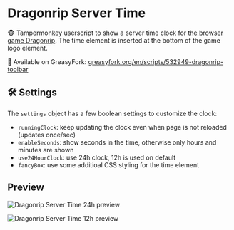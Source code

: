 # Dragonrip Server Time 

🐵 Tampermonkey userscript to show a server time clock for [the browser game Dragonrip](https://dragonrip.com/).
The time element is inserted at the bottom of the game logo element.

🍴 Available on GreasyFork: [greasyfork.org/en/scripts/532949-dragonrip-toolbar](https://greasyfork.org/en/scripts/532949-dragonrip-toolbar)

## 🛠 Settings
The <code>settings</code> object has a few boolean settings to customize the clock:
- <code>runningClock</code>: keep updating the clock even when page is not reloaded (updates once/sec)
- <code>enableSeconds</code>: show seconds in the time, otherwise only hours and minutes are shown
- <code>use24HourClock</code>: use 24h clock, 12h is used on default
- <code>fancyBox</code>: use some additioal CSS styling for the time element




## Preview
![Dragonrip Server Time 24h preview](https://i.imgur.com/DDSzLCj.png "Dragonrip Server Time 24h preview")

![Dragonrip Server Time 12h preview](https://i.imgur.com/20rScQS.png "Dragonrip Server Time 12h preview")






